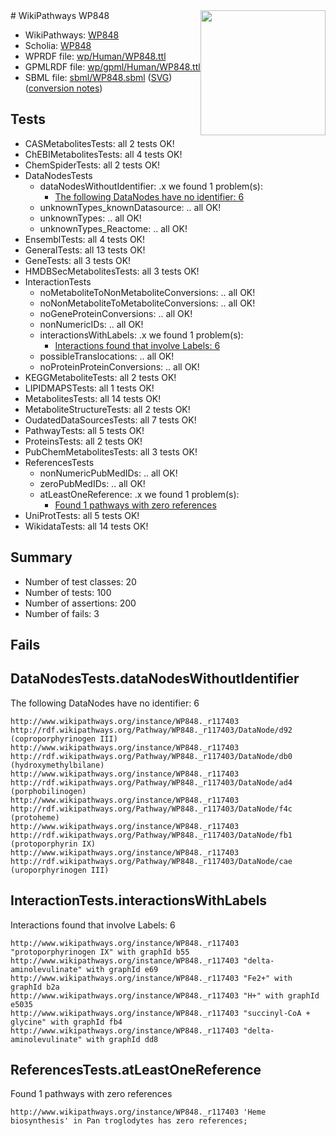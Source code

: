 <img style="float: right; width: 200px" src="../logo.png" />
# WikiPathways WP848

* WikiPathways: [WP848](https://identifiers.org/wikipathways:WP848)
* Scholia: [WP848](https://scholia.toolforge.org/wikipathways/WP848)
* WPRDF file: [wp/Human/WP848.ttl](../wp/Human/WP848.ttl)
* GPMLRDF file: [wp/gpml/Human/WP848.ttl](../wp/gpml/Human/WP848.ttl)
* SBML file: [sbml/WP848.sbml](../sbml/WP848.sbml) ([SVG](../sbml/WP848.svg)) ([conversion notes](../sbml/WP848.txt))

## Tests
* CASMetabolitesTests: all 2 tests OK!
* ChEBIMetabolitesTests: all 4 tests OK!
* ChemSpiderTests: all 2 tests OK!
* DataNodesTests
    * dataNodesWithoutIdentifier: .x we found 1 problem(s):
        * [The following DataNodes have no identifier: 6](#d2d32fa5)
    * unknownTypes_knownDatasource: .. all OK!
    * unknownTypes: .. all OK!
    * unknownTypes_Reactome: .. all OK!
* EnsemblTests: all 4 tests OK!
* GeneralTests: all 13 tests OK!
* GeneTests: all 3 tests OK!
* HMDBSecMetabolitesTests: all 3 tests OK!
* InteractionTests
    * noMetaboliteToNonMetaboliteConversions: .. all OK!
    * noNonMetaboliteToMetaboliteConversions: .. all OK!
    * noGeneProteinConversions: .. all OK!
    * nonNumericIDs: .. all OK!
    * interactionsWithLabels: .x we found 1 problem(s):
        * [Interactions found that involve Labels: 6](#630d267d)
    * possibleTranslocations: .. all OK!
    * noProteinProteinConversions: .. all OK!
* KEGGMetaboliteTests: all 2 tests OK!
* LIPIDMAPSTests: all 1 tests OK!
* MetabolitesTests: all 14 tests OK!
* MetaboliteStructureTests: all 2 tests OK!
* OudatedDataSourcesTests: all 7 tests OK!
* PathwayTests: all 5 tests OK!
* ProteinsTests: all 2 tests OK!
* PubChemMetabolitesTests: all 3 tests OK!
* ReferencesTests
    * nonNumericPubMedIDs: .. all OK!
    * zeroPubMedIDs: .. all OK!
    * atLeastOneReference: .x we found 1 problem(s):
        * [Found 1 pathways with zero references](#35eb778e)
* UniProtTests: all 5 tests OK!
* WikidataTests: all 14 tests OK!


## Summary

* Number of test classes: 20
* Number of tests: 100
* Number of assertions: 200
* Number of fails: 3

## Fails

<a name="d2d32fa5" />

## DataNodesTests.dataNodesWithoutIdentifier

The following DataNodes have no identifier: 6
```
http://www.wikipathways.org/instance/WP848._r117403 http://rdf.wikipathways.org/Pathway/WP848._r117403/DataNode/d92 (coproporphyrinogen III)
http://www.wikipathways.org/instance/WP848._r117403 http://rdf.wikipathways.org/Pathway/WP848._r117403/DataNode/db0 (hydroxymethylbilane)
http://www.wikipathways.org/instance/WP848._r117403 http://rdf.wikipathways.org/Pathway/WP848._r117403/DataNode/ad4 (porphobilinogen)
http://www.wikipathways.org/instance/WP848._r117403 http://rdf.wikipathways.org/Pathway/WP848._r117403/DataNode/f4c (protoheme)
http://www.wikipathways.org/instance/WP848._r117403 http://rdf.wikipathways.org/Pathway/WP848._r117403/DataNode/fb1 (protoporphyrin IX)
http://www.wikipathways.org/instance/WP848._r117403 http://rdf.wikipathways.org/Pathway/WP848._r117403/DataNode/cae (uroporphyrinogen III)
```

<a name="630d267d" />

## InteractionTests.interactionsWithLabels

Interactions found that involve Labels: 6
```
http://www.wikipathways.org/instance/WP848._r117403 "protoporphyrinogen IX" with graphId b55
http://www.wikipathways.org/instance/WP848._r117403 "delta-aminolevulinate" with graphId e69
http://www.wikipathways.org/instance/WP848._r117403 "Fe2+" with graphId b2a
http://www.wikipathways.org/instance/WP848._r117403 "H+" with graphId e5035
http://www.wikipathways.org/instance/WP848._r117403 "succinyl-CoA + glycine" with graphId fb4
http://www.wikipathways.org/instance/WP848._r117403 "delta-aminolevulinate" with graphId dd8
```

<a name="35eb778e" />

## ReferencesTests.atLeastOneReference

Found 1 pathways with zero references
```
http://www.wikipathways.org/instance/WP848._r117403 'Heme biosynthesis' in Pan troglodytes has zero references; 
```

